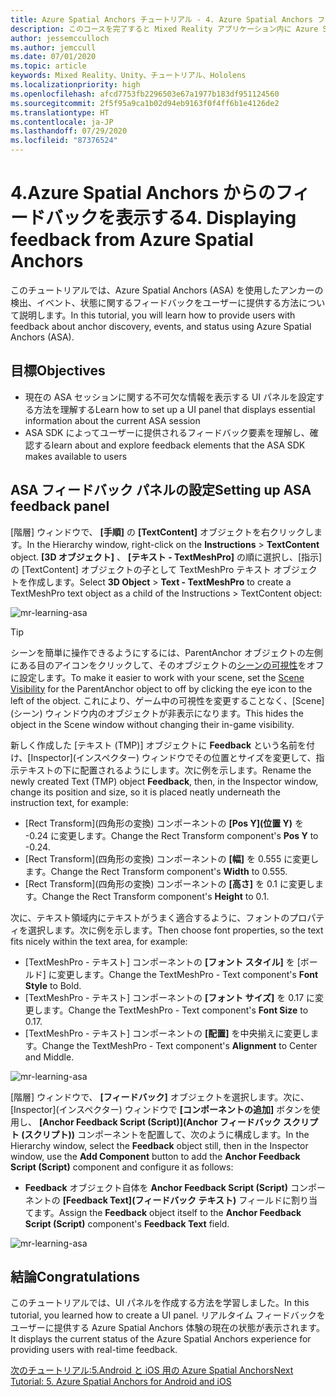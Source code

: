 ```yaml
---
title: Azure Spatial Anchors チュートリアル - 4. Azure Spatial Anchors フィードバックの表示
description: このコースを完了すると Mixed Reality アプリケーション内に Azure Spatial Anchors を実装する方法を学習できます。
author: jessemcculloch
ms.author: jemccull
ms.date: 07/01/2020
ms.topic: article
keywords: Mixed Reality、Unity、チュートリアル、Hololens
ms.localizationpriority: high
ms.openlocfilehash: afcd7753fb2296503e67a1977b183df951124560
ms.sourcegitcommit: 2f5f95a9ca1b02d94eb9163f0f4ff6b1e4126de2
ms.translationtype: HT
ms.contentlocale: ja-JP
ms.lasthandoff: 07/29/2020
ms.locfileid: "87376524"
---
```

# <a name="4-displaying-feedback-from-azure-spatial-anchors"></a><span data-ttu-id="1838b-105">4.Azure Spatial Anchors からのフィードバックを表示する</span><span class="sxs-lookup"><span data-stu-id="1838b-105">4. Displaying feedback from Azure Spatial Anchors</span></span>

<span data-ttu-id="1838b-106">このチュートリアルでは、Azure Spatial Anchors (ASA) を使用したアンカーの検出、イベント、状態に関するフィードバックをユーザーに提供する方法について説明します。</span><span class="sxs-lookup"><span data-stu-id="1838b-106">In this tutorial, you will learn how to provide users with feedback about anchor discovery, events, and status using Azure Spatial Anchors (ASA).</span></span>

## <a name="objectives"></a><span data-ttu-id="1838b-107">目標</span><span class="sxs-lookup"><span data-stu-id="1838b-107">Objectives</span></span>

* <span data-ttu-id="1838b-108">現在の ASA セッションに関する不可欠な情報を表示する UI パネルを設定する方法を理解する</span><span class="sxs-lookup"><span data-stu-id="1838b-108">Learn how to set up a UI panel that displays essential information about the current ASA session</span></span>
* <span data-ttu-id="1838b-109">ASA SDK によってユーザーに提供されるフィードバック要素を理解し、確認する</span><span class="sxs-lookup"><span data-stu-id="1838b-109">learn about and explore feedback elements that the ASA SDK makes available to users</span></span>

## <a name="setting-up-asa-feedback-panel"></a><span data-ttu-id="1838b-110">ASA フィードバック パネルの設定</span><span class="sxs-lookup"><span data-stu-id="1838b-110">Setting up ASA feedback panel</span></span>

<span data-ttu-id="1838b-111">[階層] ウィンドウで、 **[手順]** の **[TextContent]** オブジェクトを右クリックします。</span><span class="sxs-lookup"><span data-stu-id="1838b-111">In the Hierarchy window, right-click on the **Instructions** > **TextContent** object.</span></span> <span data-ttu-id="1838b-112">**[3D オブジェクト]** 、 **[テキスト - TextMeshPro]** の順に選択し、[指示] の [TextContent] オブジェクトの子として TextMeshPro テキスト オブジェクトを作成します。</span><span class="sxs-lookup"><span data-stu-id="1838b-112">Select **3D Object** > **Text - TextMeshPro** to create a TextMeshPro text object as a child of the Instructions > TextContent object:</span></span>

![mr-learning-asa](images/mr-learning-asa/asa-04-section1-step1-1.png)

> [!TIP]
> <span data-ttu-id="1838b-114">シーンを簡単に操作できるようにするには、ParentAnchor オブジェクトの左側にある目のアイコンをクリックして、そのオブジェクトの<a href="https://docs.unity3d.com/Manual/SceneVisibility.html" target="_blank">シーンの可視性</a>をオフに設定します。</span><span class="sxs-lookup"><span data-stu-id="1838b-114">To make it easier to work with your scene, set the  <a href="https://docs.unity3d.com/Manual/SceneVisibility.html" target="_blank">Scene Visibility</a> for the ParentAnchor object to off by clicking the eye icon to the left of the object.</span></span> <span data-ttu-id="1838b-115">これにより、ゲーム中の可視性を変更することなく、[Scene]\(シーン\) ウィンドウ内のオブジェクトが非表示になります。</span><span class="sxs-lookup"><span data-stu-id="1838b-115">This hides the object in the Scene window without changing their in-game visibility.</span></span>

<span data-ttu-id="1838b-116">新しく作成した [テキスト (TMP)] オブジェクトに **Feedback** という名前を付け、[Inspector]\(インスペクター\) ウィンドウでその位置とサイズを変更して、指示テキストの下に配置されるようにします。次に例を示します。</span><span class="sxs-lookup"><span data-stu-id="1838b-116">Rename the newly created Text (TMP) object **Feedback**, then, in the Inspector window, change its position and size, so it is placed neatly underneath the instruction text, for example:</span></span>

* <span data-ttu-id="1838b-117">[Rect Transform]\(四角形の変換\) コンポーネントの **[Pos Y]\(位置 Y\)** を -0.24 に変更します。</span><span class="sxs-lookup"><span data-stu-id="1838b-117">Change the Rect Transform component's **Pos Y** to -0.24.</span></span>
* <span data-ttu-id="1838b-118">[Rect Transform]\(四角形の変換\) コンポーネントの **[幅]** を 0.555 に変更します。</span><span class="sxs-lookup"><span data-stu-id="1838b-118">Change the Rect Transform component's **Width** to 0.555.</span></span>
* <span data-ttu-id="1838b-119">[Rect Transform]\(四角形の変換\) コンポーネントの **[高さ]** を 0.1 に変更します。</span><span class="sxs-lookup"><span data-stu-id="1838b-119">Change the Rect Transform component's **Height** to 0.1.</span></span>

<span data-ttu-id="1838b-120">次に、テキスト領域内にテキストがうまく適合するように、フォントのプロパティを選択します。次に例を示します。</span><span class="sxs-lookup"><span data-stu-id="1838b-120">Then choose font properties, so the text fits nicely within the text area, for example:</span></span>

* <span data-ttu-id="1838b-121">[TextMeshPro - テキスト] コンポーネントの **[フォント スタイル]** を [ボールド] に変更します。</span><span class="sxs-lookup"><span data-stu-id="1838b-121">Change the TextMeshPro - Text component's **Font Style** to Bold.</span></span>
* <span data-ttu-id="1838b-122">[TextMeshPro - テキスト] コンポーネントの **[フォント サイズ]** を 0.17 に変更します。</span><span class="sxs-lookup"><span data-stu-id="1838b-122">Change the TextMeshPro - Text component's **Font Size** to 0.17.</span></span>
* <span data-ttu-id="1838b-123">[TextMeshPro - テキスト] コンポーネントの **[配置]** を中央揃えに変更します。</span><span class="sxs-lookup"><span data-stu-id="1838b-123">Change the TextMeshPro - Text component's **Alignment** to Center and Middle.</span></span>

![mr-learning-asa](images/mr-learning-asa/asa-04-section1-step1-2.png)

<span data-ttu-id="1838b-125">[階層] ウィンドウで、 **[フィードバック]** オブジェクトを選択します。次に、[Inspector]\(インスペクター\) ウィンドウで **[コンポーネントの追加]** ボタンを使用し、 **[Anchor Feedback Script (Script)]\(Anchor フィードバック スクリプト (スクリプト)\)** コンポーネントを配置して、次のように構成します。</span><span class="sxs-lookup"><span data-stu-id="1838b-125">In the Hierarchy window, select the **Feedback** object still, then in the Inspector window, use the **Add Component** button to add the **Anchor Feedback Script (Script)** component and configure it as follows:</span></span>

* <span data-ttu-id="1838b-126">**Feedback** オブジェクト自体を **Anchor Feedback Script (Script)** コンポーネントの **[Feedback Text]\(フィードバック テキスト\)** フィールドに割り当てます。</span><span class="sxs-lookup"><span data-stu-id="1838b-126">Assign the **Feedback** object itself to the **Anchor Feedback Script (Script)** component's **Feedback Text** field.</span></span>

![mr-learning-asa](images/mr-learning-asa/asa-04-section1-step1-3.png)

## <a name="congratulations"></a><span data-ttu-id="1838b-128">結論</span><span class="sxs-lookup"><span data-stu-id="1838b-128">Congratulations</span></span>

<span data-ttu-id="1838b-129">このチュートリアルでは、UI パネルを作成する方法を学習しました。</span><span class="sxs-lookup"><span data-stu-id="1838b-129">In this tutorial, you learned how to create a UI panel.</span></span> <span data-ttu-id="1838b-130">リアルタイム フィードバックをユーザーに提供する Azure Spatial Anchors 体験の現在の状態が表示されます。</span><span class="sxs-lookup"><span data-stu-id="1838b-130">It displays the current status of the Azure Spatial Anchors experience for providing users with real-time feedback.</span></span>

[<span data-ttu-id="1838b-131">次のチュートリアル:5.Android と iOS 用の Azure Spatial Anchors</span><span class="sxs-lookup"><span data-stu-id="1838b-131">Next Tutorial: 5. Azure Spatial Anchors for Android and iOS</span></span>](mr-learning-asa-05.md)
